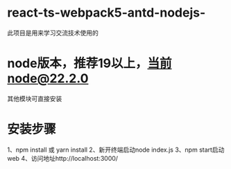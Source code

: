 # react-ts-webpack5-antd-nodejs-
此项目是用来学习交流技术使用的

# node版本，推荐19以上，当前node@22.2.0
其他模块可直接安装

# 安装步骤
1、npm install 或 yarn install
2、新开终端启动node index.js
3、npm start启动web
4、访问地址http://localhost:3000/